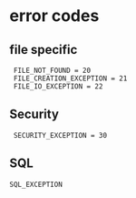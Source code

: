 # error codes

## file specific
```
 FILE_NOT_FOUND = 20
 FILE_CREATION_EXCEPTION = 21
 FILE_IO_EXCEPTION = 22
```
## Security
```
 SECURITY_EXCEPTION = 30
 ```
## SQL
```
SQL_EXCEPTION
```
